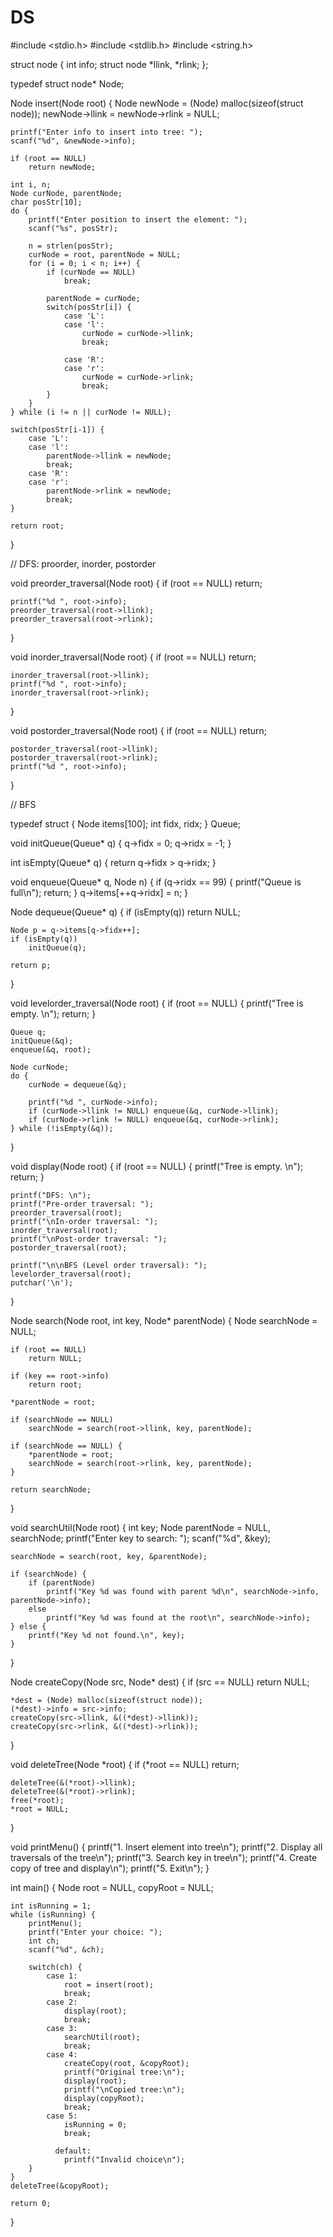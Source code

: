 # DS
#include <stdio.h>
#include <stdlib.h>
#include <string.h>

struct node {
    int info;
    struct node *llink, *rlink;
};

typedef struct node* Node;

Node insert(Node root) {
    Node newNode = (Node) malloc(sizeof(struct node));
    newNode->llink = newNode->rlink = NULL;

    printf("Enter info to insert into tree: ");
    scanf("%d", &newNode->info);

    if (root == NULL)
        return newNode;

    int i, n;
    Node curNode, parentNode;
    char posStr[10];
    do {
        printf("Enter position to insert the element: ");
        scanf("%s", posStr);

        n = strlen(posStr);
        curNode = root, parentNode = NULL;
        for (i = 0; i < n; i++) {
            if (curNode == NULL)
                break;
            
            parentNode = curNode;
            switch(posStr[i]) {
                case 'L':
                case 'l':
                    curNode = curNode->llink;
                    break;

                case 'R':
                case 'r':
                    curNode = curNode->rlink;
                    break;
            }
        }
    } while (i != n || curNode != NULL);

    switch(posStr[i-1]) {
        case 'L':
        case 'l':
            parentNode->llink = newNode;
            break;
        case 'R':
        case 'r':
            parentNode->rlink = newNode;
            break;
    }

    return root;
}



// DFS: proorder, inorder, postorder

void preorder_traversal(Node root) {
    if (root == NULL)
        return;

    printf("%d ", root->info);
    preorder_traversal(root->llink);
    preorder_traversal(root->rlink);
}

void inorder_traversal(Node root) {
    if (root == NULL)
        return;

    inorder_traversal(root->llink);
    printf("%d ", root->info);
    inorder_traversal(root->rlink);
}

void postorder_traversal(Node root) {
    if (root == NULL)
        return;

    postorder_traversal(root->llink);
    postorder_traversal(root->rlink);
    printf("%d ", root->info);
}

// BFS

typedef struct {
    Node items[100];
    int fidx, ridx;
} Queue;

void initQueue(Queue* q) {
    q->fidx = 0;
    q->ridx = -1;
}

int isEmpty(Queue* q) {
    return q->fidx > q->ridx;
} 

void enqueue(Queue* q, Node n) {
    if (q->ridx == 99) {
        printf("Queue is full\n");
        return;
    }
    q->items[++q->ridx] = n;
}

Node dequeue(Queue* q) {
    if (isEmpty(q))
        return NULL;

    Node p = q->items[q->fidx++];
    if (isEmpty(q))
        initQueue(q);
    
    return p;
}

void levelorder_traversal(Node root) { 
    if (root == NULL) {
        printf("Tree is empty. \n");
        return;
    }

    Queue q;
    initQueue(&q);
    enqueue(&q, root);
    
    Node curNode;
    do {
        curNode = dequeue(&q);

        printf("%d ", curNode->info);
        if (curNode->llink != NULL) enqueue(&q, curNode->llink);
        if (curNode->rlink != NULL) enqueue(&q, curNode->rlink);
    } while (!isEmpty(&q));
}

void display(Node root) {
    if (root == NULL) {
        printf("Tree is empty. \n");
        return;
    }

    printf("DFS: \n");
    printf("Pre-order traversal: ");
    preorder_traversal(root);
    printf("\nIn-order traversal: ");
    inorder_traversal(root);
    printf("\nPost-order traversal: ");
    postorder_traversal(root);

    printf("\n\nBFS (Level order traversal): ");
    levelorder_traversal(root);
    putchar('\n');
}

Node search(Node root, int key, Node* parentNode) {
    Node searchNode = NULL;

    if (root == NULL)
        return NULL;
    
    if (key == root->info)
        return root;
    
    *parentNode = root;

    if (searchNode == NULL)
        searchNode = search(root->llink, key, parentNode);
    
    if (searchNode == NULL) {
        *parentNode = root;
        searchNode = search(root->rlink, key, parentNode);
    }

    return searchNode;
}

void searchUtil(Node root) {
    int key;
    Node parentNode = NULL, searchNode;
    printf("Enter key to search: ");
    scanf("%d", &key);

    searchNode = search(root, key, &parentNode);
    
    if (searchNode) {
        if (parentNode)
            printf("Key %d was found with parent %d\n", searchNode->info, parentNode->info);
        else
            printf("Key %d was found at the root\n", searchNode->info);
    } else {
        printf("Key %d not found.\n", key);
    }
}


Node createCopy(Node src, Node* dest) {
    if (src == NULL)
        return NULL;
    
    *dest = (Node) malloc(sizeof(struct node));
    (*dest)->info = src->info;
    createCopy(src->llink, &((*dest)->llink)); 
    createCopy(src->rlink, &((*dest)->rlink)); 
}

void deleteTree(Node *root) {
    if (*root == NULL)
        return;

    deleteTree(&(*root)->llink);
    deleteTree(&(*root)->rlink);
    free(*root);
    *root = NULL;
}

void printMenu() {
    printf("1. Insert element into tree\n");
    printf("2. Display all traversals of the tree\n");
    printf("3. Search key in tree\n");
    printf("4. Create copy of tree and display\n"); 
    printf("5. Exit\n");
}


int main() {
    Node root = NULL, copyRoot = NULL;

    int isRunning = 1;
    while (isRunning) {
        printMenu();
        printf("Enter your choice: ");
        int ch;
        scanf("%d", &ch);

        switch(ch) {
            case 1:
                root = insert(root);
                break;
            case 2:
                display(root);
                break;
            case 3:
                searchUtil(root);
                break;
            case 4:
                createCopy(root, &copyRoot);
                printf("Original tree:\n");
                display(root);
                printf("\nCopied tree:\n");
                display(copyRoot);
                break;
            case 5:
                isRunning = 0;
                break;

              default:
                printf("Invalid choice\n");
        }
    }
    deleteTree(&copyRoot);

    return 0;
}
